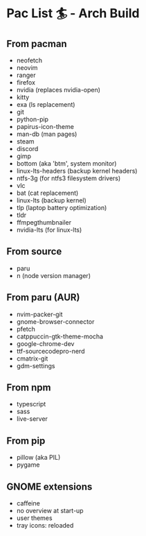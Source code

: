 # Pac List 🏄 - Arch Build

## From pacman
  - neofetch
  - neovim
  - ranger
  - firefox
  - nvidia (replaces nvidia-open)
  - kitty
  - exa (ls replacement)
  - git
  - python-pip
  - papirus-icon-theme
  - man-db (man pages)
  - steam
  - discord
  - gimp
  - bottom (aka 'btm', system monitor)
  - linux-lts-headers (backup kernel headers)
  - ntfs-3g (for ntfs3 filesystem drivers)
  - vlc
  - bat (cat replacement)
  - linux-lts (backup kernel)
  - tlp (laptop battery optimization)
  - tldr
  - ffmpegthumbnailer
  - nvidia-lts (for linux-lts)

## From source
  - paru 
  - n (node version manager)

## From paru (AUR) 
  - nvim-packer-git
  - gnome-browser-connector
  - pfetch
  - catppuccin-gtk-theme-mocha
  - google-chrome-dev
  - ttf-sourcecodepro-nerd
  - cmatrix-git
  - gdm-settings

## From npm
  - typescript 
  - sass
  - live-server

## From pip
  - pillow (aka PIL)
  - pygame

## GNOME extensions
  - caffeine
  - no overview at start-up
  - user themes
  - tray icons: reloaded
